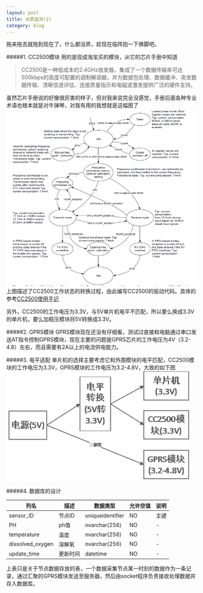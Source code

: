 ```yaml
---
layout: post
title: 水质监测(2)
category: blog
---
```


拖来拖去就拖到现在了，什么都没弄，趁现在临阵抱一下佛脚吧。

#####1. CC2500模块
用的是现成淘宝买的模块，从它的芯片手册中知道

> CC2500是一种低成本的2.4GHz收发器，集成了一个数据传输率可达500kbps的高度可配置的调制解调器，并为数据包处理、数据缓冲、突发数据传输、清晰信道评估、连接质量指示和电磁波激发提供广泛的硬件支持。

虽然芯片手册说的好像很厉害的样子，但对我来说完全没感觉，手册后面各种专业术语也根本就是对牛弹琴，对我有用的我想就是这幅图了
![CC2500状态转换图](../images/m3.png)
上图描述了CC2500工作状态的转换过程，由此编写CC2500的驱动代码。具体的参考[CC2500使用手记](http://www.360doc.com/content/12/0712/13/9688385_223765865.shtml)

另外，CC2500的工作电压为3.3V，与5V单片机电平不匹配，所以要么换成3.3V的单片机，要么加稳压模块将5V转换成3.3V。

#####2. GPRS模块
GPRS模块现在还没有仔细看，测试过直接和电脑通过串口发送AT指令控制GPRS模块，现在主要的问题是GPRS芯片的工作电压为4V（3.2-4.8）左右，而且需要有2A以上的电流供电能力。

#####3. 电平适配
单片机的选择主要考虑它和外围模块的电平匹配，CC2500模块的工作电压为3.3V，GPRS模块的工作电压为3.2-4.8V，大致的如下图
![电平分配](../images/m4.png)

#####4. 数据库的设计

列名             |描述    |数据类型           |允许空值 |说明
--------------- | ----- |----------------- |------  |-----
sensor_ID       | 节点ID |uniqueidentifier  |NO      |主键
PH              |ph值    |nvarchar(256)     |NO      |-
temperature     |温度    |nvarchar(256)     |NO      |-
dissolved_oxygen|溶解氧  |nvarchar(256)     |NO      |-
update_time     |更新时间|datetime          |NO       |-

上表只是关于节点数据存放的表，一个数据采集节点某一时刻的数据作为一条记录，通过汇聚的GPRS模块发送至服务器，然后由socket程序负责接收处理数据并存入数据库。
